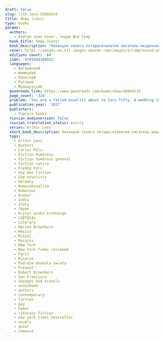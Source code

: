 ```yaml
---
draft: false
slug: lish-less-5688e5c6
title: Лишь (Less)
type: books
params:
  authors:
    - Andrew Sean Greer, Эндрю Шон Грир
  book_title: Лишь (Less)
  book_description: "Накануне своего пятидесятилетия писатель-неудачник Артур Лишь получает приглашение на свадьбу бывшего, которого до сих пор не разлюбил.\n\nПойти на церемонию слишком неловко, но отсиживаться дома — значит признать поражение. А потому, отыскав запылившиеся приглашения на все самые сомнительные литературные \nмероприятия, он отправляется в кругосветное путешествие...\n\nPROBLEM: You are a failed novelist about to turn fifty. A wedding invitation arrives in the mail: your boyfriend of the past nine years now engaged to someone else. You can’t say yes--it would all be too awkward--and you can’t say no--it would look like defeat. On your desk are a series of half-baked literary invitations you’ve received from around the world.QUESTION: How do you arrange to skip town?ANSWER: You accept them all.If you are Arthur Less.Thus begins an around-the-world-in-eighty-days fantasia that will take Arthur Less to Mexico, Italy, Germany, Morocco, India and Japan and put thousands of miles between him and the problems he refuses to face. What could possibly go wrong?Well: Arthur will almost fall in love in Paris, almost fall to his death in Berlin, barely escape to a Moroccan ski chalet from a Sahara sandstorm, accidentally book himself as the (only) writer-in-residence at a Christian Retreat Center in Southern India, and arrive in Japan too late for the cherry blossoms. In between: science fiction fans, crazed academics, emergency rooms, starlets, doctors, exes and, on a desert island in the Arabian Sea, the last person on Earth he wants to see. Somewhere in there: he will turn fifty. The second phase of life, as he thinks of it, falling behind him like the second phase of a rocket. There will be his first love. And there will be his last.A love story, a satire of the American abroad, a rumination on time and the human heart, by an authorThe New York Timeshas hailed as “inspired, lyrical,” “elegiac,” “ingenious,” as well as “too sappy by half,”Lessshows a writer at the peak of his talents raising the curtain on our shared human comedy."
  cover: https://images-na.ssl-images-amazon.com/images/S/compressed.photo.goodreads.com/books/1524491811i/39927096.jpg
  editions count: '84'
  isbn: '9785604360552'
  languages:
    - Английский
    - Немецкий
    - Польский
    - Русский
    - Французский
  goodreads_link: https://www.goodreads.com/book/show/49049215
  page_count: '328'
  problem: 'You are a failed novelist about to turn fifty. A wedding invitation arrives in the mail: your boyfriend of the past nine years now engaged to someone else. You can’t say yes--it would all be too awkward--and you can’t say no--it would look like defeat. On your desk are a series of half-baked literary invitations you’ve received from around the world.QUESTION: How do you arrange to skip town?ANSWER: You accept them all.If you are Arthur Less.Thus begins an around-the-world-in-eighty-days fantasia that will take Arthur Less to Mexico, Italy, Germany, Morocco, India and Japan and put thousands of miles between him and the problems he refuses to face. What could possibly go wrong?Well: Arthur will almost fall in love in Paris, almost fall to his death in Berlin, barely escape to a Moroccan ski chalet from a Sahara sandstorm, accidentally book himself as the (only) writer-in-residence at a Christian Retreat Center in Southern India, and arrive in Japan too late for the cherry blossoms. In between: science fiction fans, crazed academics, emergency rooms, starlets, doctors, exes and, on a desert island in the Arabian Sea, the last person on Earth he wants to see. Somewhere in there: he will turn fifty. The second phase of life, as he thinks of it, falling behind him like the second phase of a rocket. There will be his first love. And there will be his last.A love story, a satire of the American abroad, a rumination on time and the human heart, by an authorThe New York Timeshas hailed as “inspired, lyrical,” “elegiac,” “ingenious,” as well as “too sappy by half,”Lessshows a writer at the peak of his talents raising the curtain on our shared human comedy.'
  publication_year: '2017'
  publishers:
    - Popcorn books
  russian_audioversion: false
  russian_translation_status: exists
  series: Arthur Less
  short_book_description: Накануне своего пятидесятилетия писатель-неудачник Артур Лишь получает приглашение на свадьбу бывшего, которого до сих пор не разлюбил...
  tags:
    - Arthur Less
    - Authors
    - Carlos Pelu
    - Fiction humorous
    - Fiction humorous general
    - Fiction satire
    - Freddy Pelu
    - Gay men fiction
    - Gay novelists
    - Germany
    - Homoseksualizm
    - Humorous
    - Humour
    - India
    - Italy
    - Japan
    - Kryzys wieku średniego
    - LGBTQIA+
    - Literary
    - Marian Brownburn
    - Mexico
    - Miłość
    - Morocco
    - New York
    - New York Times reviewed
    - Paris
    - Pisarze
    - Podróże dookoła świata
    - Present
    - Robert Brownburn
    - San Francisco
    - Voyages and travels
    - audiobook
    - authors
    - contemporary
    - fiction
    - gay
    - humor
    - literary fiction
    - new york times bestseller
    - novels
    - queer
    - romance
---
```

